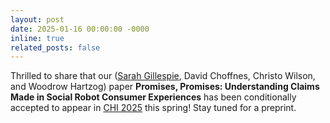```yaml
---
layout: post
date: 2025-01-16 00:00:00 -0000
inline: true
related_posts: false
---
```

Thrilled to share that our ([Sarah Gillespie](https://www.khoury.northeastern.edu/people/sarah-elizabeth-gillespie/), David Choffnes, Christo Wilson, and Woodrow Hartzog) paper __Promises, Promises: Understanding Claims Made in Social Robot Consumer Experiences__ has been conditionally accepted to appear in [CHI 2025](https://chi2025.acm.org/) this spring! Stay tuned for a preprint. 